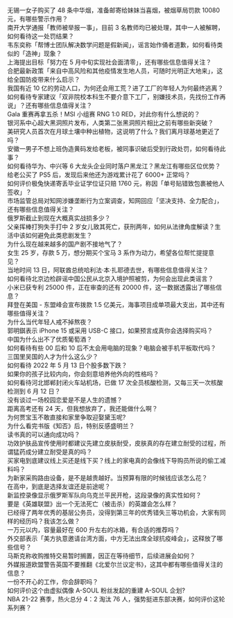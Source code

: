 无锡一女子购买了 48 条中华烟，准备邮寄给妹妹当喜烟，被烟草局罚款 10080 元，有哪些警示作用？  
南开大学通报「教师被举报一事」，目前 3 名教师均已被处理，其中一人被解聘，如何看待这一处罚结果？  
韦东奕称「帮博士团队解决数学问题是假新闻」，谣言始作俑者道歉，如何看待类似的「造神」现象？  
上海提出目标「努力在 5 月中旬实现社会面清零」，还有哪些信息值得关注？  
合肥最新政策「来自中高风险和其他疫情发生地人员，可随时光明正大地来」，这给全国防疫带来什么启示？  
我国有近 10 亿的劳动人口，为何还会用工荒？进了工厂的年轻人为何最终逃离？  
如何看待专家建议「双非院校本科生不要介意下工厂，别嫌技术员，先找份工作再说」？还有哪些信息值得关注？  
Gala 重赛再拿五杀！MSI 小组赛 RNG 1:0 RED，对此你有什么想说的？  
银河系中心超大黑洞照片发布，人类第二张黑洞照片相比之前有哪些新突破？  
美研究人员首次在月球土壤中种出植物，这说明了什么？我们离月球基地更近了吗？  
安徽一男子不想上班伪造黄码发给老板，被同事识破后受到行政处罚，如何看待此事？  
如何看待华为、中兴等 6 大龙头企业同时落户黑龙江？黑龙江有哪些区位优势？  
给老公买了 PS5 后，发现后来他还为游戏累计花了 6000+ 正常吗？  
如何评价极兔快递寄丢毕业证学位证只赔 1760 元，称因「单号贴错致包裹被他人签收」？  
市场监管总局对知网涉嫌垄断行为立案调查，知网回应「坚决支持、全力配合」，还有哪些信息值得关注？  
俄罗斯截止到现在大概真实战损多少？  
父亲挥棒打狗失手打中 2 岁女儿致其死亡，获刑两年，如何从法律角度解读？生活中该如何避免此类悲剧发生？  
为什么现在越来越多的国产剧不接地气了？  
女生 25 岁，存款 5 万，想分期买个宝马 3 系作为动力，希望各位帮忙提提意见？  
当地时间 13 日，阿联酋总统哈利法·本·扎耶德去世，有哪些信息值得关注？  
如何看待北京边检辟谣中国公民从北京入境护照被剪，为何会出现此类谣言？  
小米已获专利 25000 件，正在审查的还有 20000 件，这一数据透露出了哪些信息？  
拜登在美国 - 东盟峰会宣布拨款 1.5 亿美元，海事项目成单项最大支出，其中还有哪些值得关注？  
为什么当代年轻人戒不掉熬夜？  
郭明錤表示 iPhone 15 或采用 USB-C 接口，如果预言成真你会选择购买吗？  
中国为什么出不了优质葡萄酒？  
如何看待有些 00 后和 10 后不太会用电脑的现象？电脑会被手机平板取代吗？  
三国里吴国的人才为什么这么少？  
如何看待 2022 年 5 月 13 日个股多数下跌？  
如果你的孩子比较内向，你会刻意培养他外向的性格吗？  
如何看待河北邯郸封闭火车站机场，已做 17 次全员核酸检测，又每三天一次核酸检测到 6 月 12 日？  
没有谈过一场校园恋爱是不是人生的遗憾？  
距离高考还有 24 天，但我想放弃了，我还能做什么啊？  
为何贾宝玉不敢直接和家里争取迎娶黛玉呢?  
为什么看完书版《知否》后，特别反感盛明兰？  
读书真的可以通向成功吗？  
功效护肤品宣传使用时都建议先建立皮肤耐受，皮肤真的存在建立耐受的过程，所谓猛药成分建立耐受是真的吗？  
买家电到底建议线上买还是线下买？线上的家电真的会像线下导购员所说的偷工减料吗？  
为新家采购路由设备，是不是越贵越好。当预算有限的时候钱应该怎么花？  
在高中，到底是选择友谊还是前途呢？  
新监控录像显示俄罗斯军队向乌克兰平民开枪，这段录像的真实性如何？  
要是《英雄联盟》出一个无法死亡（被击杀）的英雄会怎么样？  
已经得了两年优秀的基层公务员，没得到第三年的优秀错失三等功机会，大家有同样的经历吗？我该怎么做？  
一万元以内，容量最好在 600 升左右的冰箱，有合适的推荐吗？  
外交部表示「美方执意邀请台湾方面，中方无法出席全球抗疫峰会」，这释放了哪些信号？  
马斯克称收购推特交易暂时搁置，因正在等待细节，后续进展会如何？  
外媒报道欧盟警告英国不要推翻《北爱尔兰议定书》，这其中都有哪些值得关注的信息？  
一份不开心的工作，你会辞职吗？  
如何评价这个由虚拟偶像 A-SOUL 粉丝发起的重建 A-SOUL 企划?  
NBA 21-22 赛季，热火总分 4：2 淘汰 76 人，强势挺进东部决赛，如何评价这轮系列赛？  
